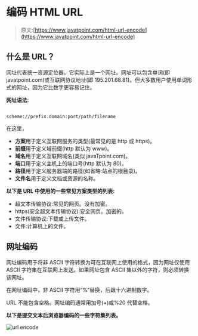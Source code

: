 # 编码 HTML URL

> 原文:[https://www.javatpoint.com/html-url-encode](https://www.javatpoint.com/html-url-encode)

## 什么是 URL？

网址代表统一资源定位器。它实际上是一个网址。网址可以包含单词(即 javatpoint.com)或互联网协议地址(即 195.201.68.81)。但大多数用户使用单词形式的网址，因为它比数字更容易记住。

**网址语法:**

```

scheme://prefix.domain:port/path/filename

```

在这里，

*   **方案**用于定义互联网服务的类型(最常见的是 http 或 https)。
*   **前缀**用于定义域前缀(http 默认为 www)。
*   **域名**用于定义互联网域名(类似 javaTpoint.com)。
*   **端口**用于定义主机上的端口号(http 默认为 80)。
*   **路径**用于定义服务器端的路径(如省略:站点的根目录)。
*   **文件名**用于定义文档或资源的名称。

**以下是 URL 中使用的一些常见方案类型的列表:**

*   超文本传输协议:常见的网页。没有加密。
*   https(安全超文本传输协议):安全网页。加密的。
*   文件传输协议:下载或上传文件。
*   文件:计算机上的文件。

## 网址编码

网址编码用于将非 ASCII 字符转换为可在互联网上使用的格式，因为网址仅使用 ASCII 字符集在互联网上发送。如果网址包含 ASCII 集以外的字符，则必须转换该网址。

在网址编码中，非 ASCII 字符用“%”替换，后跟十六进制数字。

URL 不能包含空格。网址编码通常用加号(+)或%20 代替空格。

**以下是提交文本后浏览器编码的一些字符集列表。**

![url encode](../Images/f3ee89b48f986df5ca2efda920ecbcc3.png)